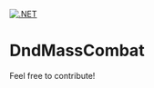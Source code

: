 [![.NET](https://github.com/lconstan/DndMassCombat/actions/workflows/dotnet.yml/badge.svg)](https://github.com/lconstan/DndMassCombat/actions/workflows/dotnet.yml)
# DndMassCombat

Feel free to contribute!
